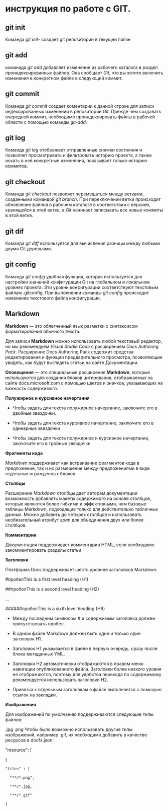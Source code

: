 # инструкция по работе с GIT.

## git init

Команда *git init*- создает git репозиторий в текущей папке

## git add

команада *git add* добавляет изменение из рабочего каталога в раздел проиндексированных файлов. Она сообщает *Git*, что вы хотите включить изменения в конкретном файле в следующий коммит.

## git commit 

Команда *git commit* создает коментарии к данной строке для записи индексированных изменений в репозиторий *Git*. Прежде чем создавать очередной коммит, необходимо проиндексировать файлы в рабочей области с помощью команды *git-add*.

## git log 

Команда *git log* отображает отправленные снимки состояния и позволяет просматривать и фильтровать историю проекта, а также искать в ней конкретные изменения, показывает только историю коммитов.

## git checkout

Команда *git checkout* позволяет перемещаться между ветками, созданными командой *git branch*. При переключении ветки происходит обновление файлов в рабочем каталоге в соответствии с версией, хранящейся в этой ветке, а *Git* начинает записывать все новые коммиты в этой ветке.

## git dif

Команда *git diff* используется для вычисления разницы между любыми двумя Git деревьями. 

## git config

Команда *git config* удобная функция, которая используется для настройки значений конфигурации Git на глобальном и локальном уровнях проекта. Эти уровни конфигурации соответствуют текстовым файлам .gitconfig. При выполнении команды *git config* происходит изменение текстового файла конфигурации.


## Markdown

**Markdown** — это облегченный язык разметки с синтаксисом форматирования обычного текста. 

Для записи **Markdown** можно использовать любой текстовый редактор, но мы рекомендуем *Visual Studio Code* с расширением *Docs Authoring Pack*. Расширение Docs Authoring Pack содержит средства редактирования и функции предварительного просмотра, позволяющие увидеть, как будут выглядеть статьи на сайте Документации.

**Оповещения** — это специальные расширения **Markdown**, которые используются для создания блоков цитирования, отображаемых на сайте docs.microsoft.com с помощью цветов и значков, указывающих на важность содержимого.

**Полужирное и курсивное начертания**

* Чтобы задать для текста полужирное начертание, заключите его в двойные звездочки.
 
* Чтобы задать для текста курсивное начертание, заключите его в одинарные звездочки

* Чтобы задать для текста полужирное и курсивное начертание, заключите его в тройные звездочки

**Фрагменты кода**

*Markdown* поддерживает как встраивание фрагментов кода в предложение, так и их размещение между предложениями в виде отдельных огражденных блоков.

**Столбцы**

Расширение *Markdown* столбцы дает авторам документации возможность добавлять макеты содержимого на основе столбцов, которые являются более гибкими и эффективными, чем базовые таблицы Markdown, подходящие только для действительно табличных данных. Можно добавить до четырех столбцов и использовать необязательный атрибут *span* для объединения двух или более столбцов.

**Комментарии**

Документация поддерживает комментарии HTML, если необходимо закомментировать разделы статьи

**Заголовки**

Платформа Docs поддерживает шесть уровней заголовков Markdown:

#пробелThis is a first level heading (H1)

##пробелThis is a second level heading (H2)

...

######пробелThis is a sixth level heading (H6)


* Между последним символом # и содержимым заголовка должен присутствовать пробел.

* В одном файле Markdown должен быть один и только один заголовок H1.

* Заголовок H1 указывается в файле в первую очередь, сразу после блока метаданных YML.

* Заголовки H2 автоматически отображаются в правом меню навигации опубликованного файла. Заголовки более низкого уровня не отображаются, поэтому для удобства перехода по содержимому рекомендуется использовать заголовки H2.

* Привязка к отдельным заголовкам в файле выполняется с помощью ссылок на закладки.

**Изображения**

Для изображений по умолчанию поддерживаются следующие типы файлов:

.jpg
.png
Чтобы было возможно использовать другие типы изображений, например .gif, их необходимо добавить в качестве ресурсов в docfx.json:

"resource": [

  {

    "files" : [

      "**/*.png",

      "**/*.jpg,

      "**/*.gif"

    ]

    






